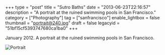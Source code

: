 +++
type = "post"
title = "Sutro Baths"
date = "2013-06-23T22:16:57"
description = "A portrait at the ruined swimming pools in San Francisco."
category = ["Photography"]
tag = ["sanfrancisco"]
enable_lightbox = false
thumbnail = "portrait@240.jpg"
draft = false
legacyid = "51bf15cf5393747680ca1ba0"
+++

<p>January 2012. A portrait at the ruined swimming pools in San Francisco.</p>
<p><img style="display:block; margin-left:auto; margin-right:auto;" src="portrait.jpg" alt="Portrait" title="Portrait" border="0"   /></p>
